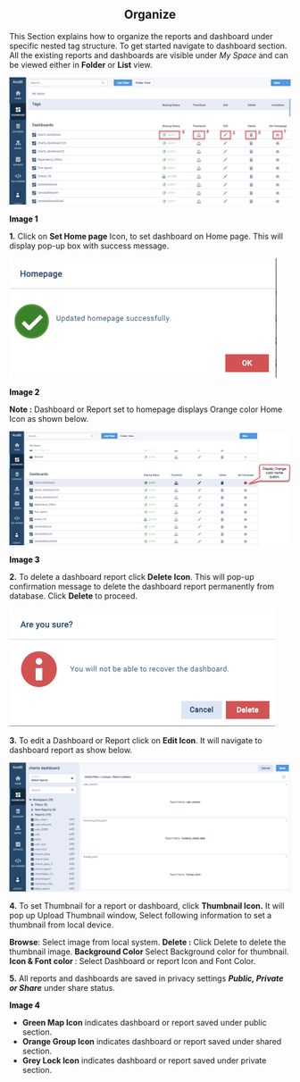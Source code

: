 
<center><h2>Organize</h2></center>

This Section explains how to organize the reports and dashboard under specific nested tag structure. To get started navigate to dashboard section. All the existing reports and dashboards are visible under *My Space* and can be viewed either in <b>Folder</b> or <b>List</b> view.

![enter image description here](https://raw.githubusercontent.com/sv18042016/fp1/18f509e51a93084b4774b4970dc8760ba105bb3d/images/New_version5/TD_Organize_Image2.png)
 
  <b><Font color = " black">Image 1</font></b>
  
<b>1.</b>  Click on  <b>Set Home page</b>  Icon, to set dashboard on Home page.  This will display pop-up box with success message.

![enter image description here](https://raw.githubusercontent.com/sv18042016/fp1/0bec2242e2916cda50b243dc8532006a4c45a72e/images/New_version5/TD_Organize_Image3.png)
  
  <b><Font color = " black">Image 2</font></b>
  
 <b>Note :</b> Dashboard or Report set to homepage displays Orange color Home Icon as shown below.

![enter image description here](https://raw.githubusercontent.com/sv18042016/fp1/0bec2242e2916cda50b243dc8532006a4c45a72e/images/New_version5/TD_Organize_Image4.png)
 
  <b><Font color = " black">Image 3</font></b>

<b>2.</b> To delete a dashboard report  click  <b>Delete Icon</b>. This will pop-up confirmation message to delete the dashboard report permanently from database. Click <b>Delete</b> to proceed.

![enter image description here](https://raw.githubusercontent.com/sv18042016/fp1/92133e0dc108c61f31b1c9f83a70fc58307581f8/images/New_version5/TD_Organize_Image5.png)


<b>3.</b>  To edit a Dashboard or Report click on <b>Edit Icon</b>. It will navigate to dashboard report as show below.

![enter image description here](https://raw.githubusercontent.com/sv18042016/fp1/20d14f3f25bb74d93059efb55c8ac118064c337a/images/New_version5/TD_Organize_Image6.png)

<b>4.</b> To set Thumbnail for a report or dashboard, click <b>Thumbnail Icon.</b> It will pop up Upload Thumbnail window, Select following information to set a thumbnail from local device.

<b> Browse</b>: Select image from local system.
<b> Delete :</b> Click Delete to delete the thumbnail image.
<b> Background Color </b> Select Background color for thumbnail.
<b> Icon & Font color </b>: Select Dashboard or report Icon and Font Color.


<b>5.</b> All reports and dashboards are saved in privacy settings <i><b>Public, Private or Share</b></i> under share status. 



 <b><Font color = " black">Image 4</font></b>

-   <b>Green Map Icon</b> indicates dashboard or report saved under public section.
-   <b>Orange Group Icon</b> indicates dashboard or report saved under shared section.
-   <b>Grey Lock Icon</b> indicates dashboard or report saved under private section.

<!--stackedit_data:
eyJoaXN0b3J5IjpbNzgxMzEwMDk5LDI5NTU0NjQ0NSwtMTIyOD
cyNjc4LDE1MjQ2NTE3MTYsMTI0ODc1NTE4MSwtMTE5MTQ3NDYy
NiwtMTI4NTUxMjk2NiwxNTY0Mjk5MTc5LC0zNDM5MzE5MzksLT
gzNzYzMjE5MiwtOTYzNTg5NjU5LDcyODc4NTgyNV19
-->
